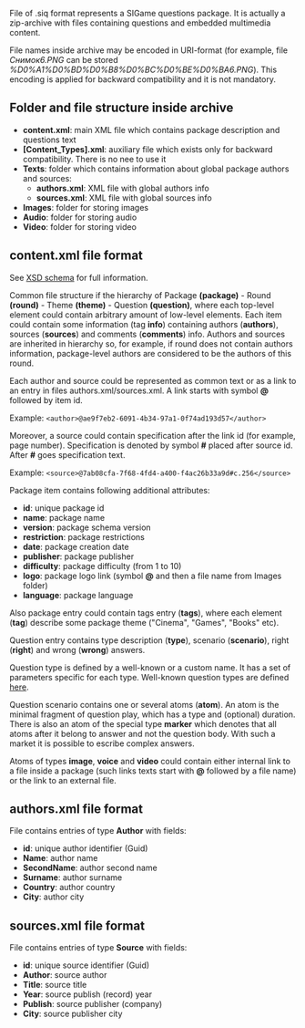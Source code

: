 File of .siq format represents a SIGame questions package. It is actually a zip-archive with files containing questions and embedded multimedia content.

File names inside archive may be encoded in URI-format (for example, file _Снимок6.PNG_ can be stored _%D0%A1%D0%BD%D0%B8%D0%BC%D0%BE%D0%BA6.PNG_). This encoding is applied for backward compatibility and it is not mandatory.

## Folder and file structure inside archive

* **content.xml**: main XML file which contains package description and questions text
* **[Content_Types].xml**: auxiliary file which exists only for backward compatibility. There is no nee to use it
* **Texts**: folder which contains information about global package authors and sources:
  * **authors.xml**: XML file with global authors info
  * **sources.xml**: XML file with global sources info
* **Images**: folder for storing images
* **Audio**: folder for storing audio
* **Video**: folder for storing video

## content.xml file format

See [XSD schema](https://github.com/VladimirKhil/SI/blob/master/assets/ygpackage3.1.xsd) for full information.

Common file structure if the hierarchy of Package **(package)** - Round **(round)** - Theme **(theme)** - Question **(question)**, where each top-level element could contain arbitrary amount of low-level elements. Each item could contain some information (tag **info**) containing authors (**authors**), sources (**sources**) and comments (**comments**) info. Authors and sources are inherited in hierarchy so, for example, if round does not contain authors information, package-level authors are considered to be the authors of this round.

Each author and source could be represented as common text or as a link to an entry in files authors.xml/sources.xml. A link starts with symbol **@** followed by item id.

Example: `<author>@ae9f7eb2-6091-4b34-97a1-0f74ad193d57</author>`

Moreover, a source could contain specification after the link id (for example, page number). Specification is denoted by symbol **#** placed after source id. After **#** goes specification text.

Example: `<source>@7ab08cfa-7f68-4fd4-a400-f4ac26b33a9d#с.256</source>`

Package item contains following additional attributes:

* **id**: unique package id
* **name**: package name
* **version**: package schema version
* **restriction**: package restrictions
* **date**: package creation date
* **publisher**: package publisher
* **difficulty**: package difficulty (from 1 to 10)
* **logo**: package logo link (symbol **@** and then a file name from Images folder)
* **language**: package language

Also package entry could contain tags entry (**tags**), where each element (**tag**) describe some package theme ("Cinema", "Games", "Books" etc).

Question entry contains type description (**type**), scenario (**scenario**), right (**right**) and wrong (**wrong**) answers.

Question type is defined by a well-known or a custom name. It has a set of parameters specific for each type. Well-known question types are defined [here](http://vladimirkhil.com/si/qtypes).

Question scenario contains one or several atoms (**atom**). An atom is the minimal fragment of question play, which has a type and (optional) duration. There is also an atom of the special type **marker** which denotes that all atoms after it belong to answer and not the question body. With such a market it is possible to escribe complex answers.

Atoms of types **image**, **voice** and **video** could contain either internal link to a file inside a package (such links texts start with **@** followed by a file name) or the link to an external file.

## authors.xml file format

File contains entries of type **Author** with fields:

* **id**: unique author identifier (Guid)
* **Name**: author name
* **SecondName**: author second name
* **Surname**: author surname
* **Country**: author country
* **City**: author city

## sources.xml file format

File contains entries of type **Source** with fields:

* **id**: unique source identifier (Guid)
* **Author**: source author
* **Title**: source title
* **Year**: source publish (record) year
* **Publish**: source publisher (company)
* **City**: source publisher city
